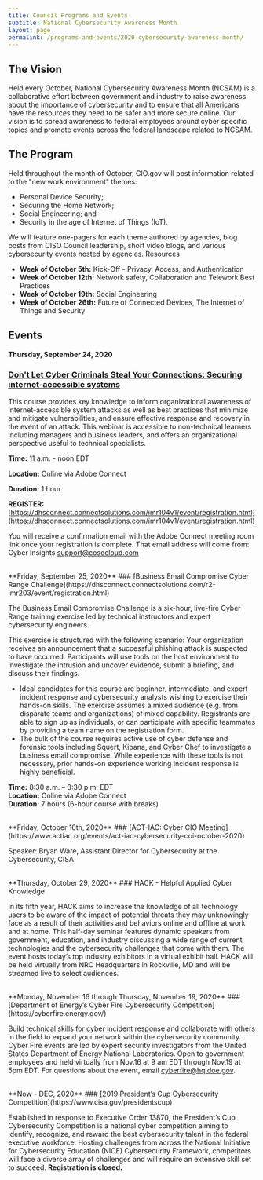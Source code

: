 ```yaml
---
title: Council Programs and Events
subtitle: National Cybersecurity Awareness Month
layout: page
permalink: /programs-and-events/2020-cybersecurity-awareness-month/
---
```

## The Vision
Held every October, National Cybersecurity Awareness Month (NCSAM) is a collaborative effort between government and industry to raise awareness about the importance of cybersecurity and to ensure that all Americans have the resources they need to be safer and more secure online. Our vision is to spread awareness to federal employees around cyber specific topics and promote events across the federal landscape related to NCSAM.

## The Program
Held throughout the month of October, CIO.gov will post information related to the "new work environment" themes:
- Personal Device Security;
- Securing the Home Network;
- Social Engineering; and
- Security in the age of Internet of Things (IoT).  

We will feature one-pagers for each theme authored by agencies, blog posts from CISO Council leadership, short video blogs, and various cybersecurity events hosted by agencies. Resources
- **Week of October 5th:** Kick-Off - Privacy, Access, and Authentication
- **Week of October 12th:** Network safety, Collaboration and Telework Best Practices
- **Week of October 19th:** Social Engineering
- **Week of October 26th:** Future of Connected Devices, The Internet of Things and Security

## Events

**Thursday, September 24, 2020**
### [Don't Let Cyber Criminals Steal Your Connections: Securing internet-accessible systems](https://dhsconnect.connectsolutions.com/imr104v1/event/registration.html)

This course provides key knowledge to inform organizational awareness of internet-accessible system attacks as well as best practices that minimize and mitigate vulnerabilities, and ensure effective response and recovery in the event of an attack. This webinar is accessible to non-technical learners including managers and business leaders, and offers an organizational perspective useful to technical specialists.

**Time:** 11 a.m. - noon EDT

**Location:** Online via Adobe Connect

**Duration:** 1 hour

**REGISTER:** [https://dhsconnect.connectsolutions.com/imr104v1/event/registration.html](https://dhsconnect.connectsolutions.com/imr104v1/event/registration.html)

You will receive a confirmation email with the Adobe Connect meeting room link once your registration is complete. That email address will come from: Cyber Insights support@cosocloud.com 

<br/>
**Friday, September 25, 2020**
### [Business Email Compromise Cyber Range Challenge](https://dhsconnect.connectsolutions.com/r2-imr203/event/registration.html)

The Business Email Compromise Challenge is a six-hour, live-fire Cyber Range training exercise led by technical instructors and expert cybersecurity engineers.

This exercise is structured with the following scenario: Your organization receives an announcement that a successful phishing attack is suspected to have occurred. Participants will use tools on the host environment to investigate the intrusion and uncover evidence, submit a briefing, and discuss their findings.

- Ideal candidates for this course are beginner, intermediate, and expert incident response and cybersecurity analysts wishing to exercise their hands-on skills. The exercise assumes a mixed audience (e.g. from disparate teams and organizations) of mixed capability. Registrants are able to sign up as individuals, or can participate with specific teammates by providing a team name on the registration form.
- The bulk of the course requires active use of cyber defense and forensic tools including Squert, Kibana, and Cyber Chef to investigate a business email compromise. While experience with these tools is not necessary, prior hands-on experience working incident response is highly beneficial.

**Time:** 8:30 a.m. – 3:30 p.m. EDT  
**Location:** Online via Adobe Connect  
**Duration:** 7 hours (6-hour course with breaks)  

<br/>
**Friday, October 16th, 2020**
### [ACT-IAC: Cyber CIO Meeting](https://www.actiac.org/events/act-iac-cybersecurity-coi-october-2020)

Speaker: Bryan Ware, Assistant Director for Cybersecurity at the Cybersecurity, CISA  

<br/>
**Thursday, October 29, 2020**
### HACK - Helpful Applied Cyber Knowledge

In its fifth year, HACK aims to increase the knowledge of all technology users to be aware of the impact of potential threats they may unknowingly face as a result of their activities and behaviors online and offline at work and at home. This half-day seminar features dynamic speakers from government, education, and industry discussing a wide range of current technologies and the cybersecurity challenges that come with them. The event hosts today’s top industry exhibitors in a virtual exhibit hall. HACK will be held virtually from NRC Headquarters in Rockville, MD and will be streamed live to select audiences.   

<br/>
**Monday, November 16 through Thursday, November 19, 2020**
### [Department of Energy’s Cyber Fire Cybersecurity Competition](https://cyberfire.energy.gov/)

Build technical skills for cyber incident response and collaborate with others in the field to expand your network within the cybersecurity community. Cyber Fire events are led by expert security investigators from the United States Department of Energy National Laboratories. Open to government employees and held virtually from Nov.16 at 9 am EDT through Nov.19 at 5pm EDT. For questions about the event, email cyberfire@hq.doe.gov.  

<br/>
**Now - DEC, 2020**
### [2019 President’s Cup Cybersecurity Competition](https://www.cisa.gov/presidentscup)

Established in response to Executive Order 13870, the President’s Cup Cybersecurity Competition is a national cyber competition aiming to identify, recognize, and reward the best cybersecurity talent in the federal executive workforce. Hosting challenges from across the National Initiative for Cybersecurity Education (NICE) Cybersecurity Framework, competitors will face a diverse array of challenges and will require an extensive skill set to succeed. **Registration is closed.**

<br/>
